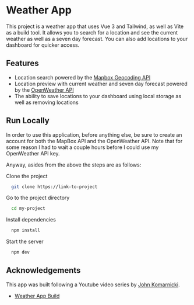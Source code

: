 # Weather App

This project is a weather app that uses Vue 3 and Tailwind, as well as Vite as a build tool. It allows you to search for a location and see the current weather as well as a seven day forecast. You can also add locations to your dashboard for quicker access.

## Features

-   Location search powered by the [Mapbox Geocoding API](https://docs.mapbox.com/api/search/geocoding/)
-   Location preview with current weather and seven day forecast powered by the [OpenWeather API](https://openweathermap.org/api)
-   The ability to save locations to your dashboard using local storage as well as removing locations

## Run Locally

In order to use this application, before anything else, be sure to create an account for both the MapBox API and the OpenWeather API. Note that for some reason I had to wait a couple hours before I could use my OpenWeather API key.

Anyway, asides from the above the steps are as follows:

Clone the project

```bash
  git clone https://link-to-project
```

Go to the project directory

```bash
  cd my-project
```

Install dependencies

```bash
  npm install
```

Start the server

```bash
  npm dev
```

## Acknowledgements

This app was built following a Youtube video series by [John Komarnicki](https://www.youtube.com/@JohnKomarnicki).

-   [Weather App Build](https://www.youtube.com/watch?v=gUsBaB5ViAo&t=3s)
